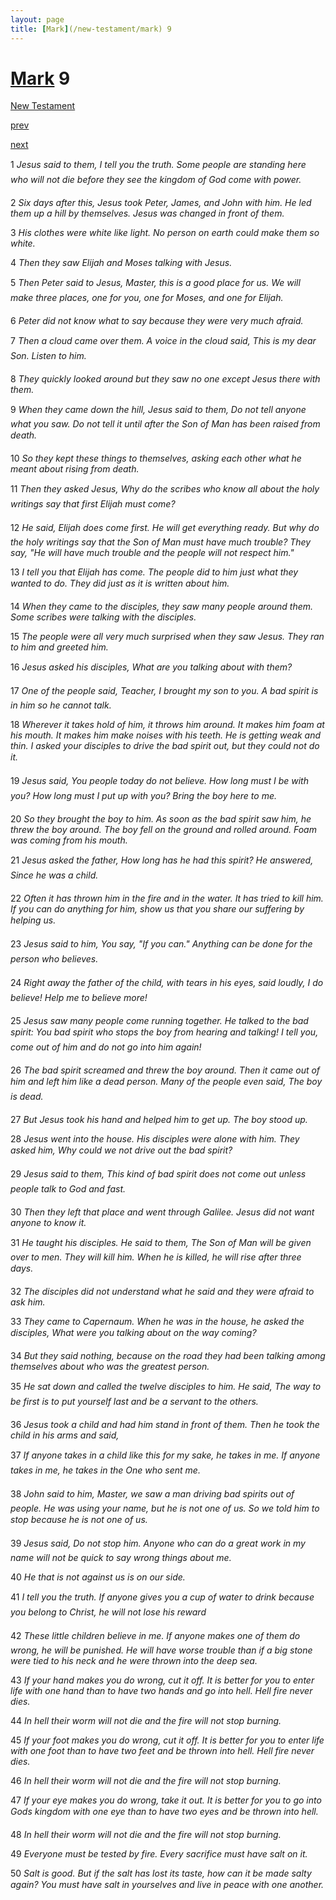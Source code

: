 ```yaml
---
layout: page
title: [Mark](/new-testament/mark) 9
---
```


# [Mark](/new-testament/mark) 9

[New Testament](/new-testament)


[prev](/new-testament/mark/mark-8.html)


[next](/new-testament/mark/mark-10.html)

1 _Jesus said to them, I tell you the truth. Some people are standing here who will not die before they see the kingdom of God come with power._

2 _Six days after this, Jesus took Peter, James, and John with him. He led them up a hill by themselves. Jesus was changed in front of them._

3 _His clothes were white like light. No person on earth could make them so white._

4 _Then they saw Elijah and Moses talking with Jesus._

5 _Then Peter said to Jesus, Master, this is a good place for us. We will make three places,  one for you, one for Moses, and one for Elijah._

6 _Peter did not know what to say because they were very much afraid._

7 _Then a cloud came over them. A voice in the cloud said, This is my dear Son. Listen to him._

8 _They quickly looked around but they saw no one except Jesus there with them._

9 _When they came down the hill, Jesus said to them, Do not tell anyone what you saw. Do not tell it until after the Son of Man has been raised from death._

10 _So they kept these things to themselves, asking each other what he meant about rising from death._

11 _Then they asked Jesus, Why do the scribes who know all about the holy writings say that first Elijah must come?_

12 _He said, Elijah does come first. He will get everything ready. But why do the holy writings say that the Son of Man must have much trouble? They say, "He will have much trouble and the people will not respect him."_

13 _I tell you that Elijah has come. The people did to him just what they wanted to do. They did just as it is written about him._

14 _When they came to the disciples, they saw many people around them. Some scribes were talking with the disciples._

15 _The people were all very much surprised when they saw Jesus. They ran to him and greeted him._

16 _Jesus asked his disciples, What are you talking about with them?_

17 _One of the people said, Teacher, I brought my son to you. A bad spirit is in him so he cannot talk._

18 _Wherever it takes hold of him, it throws him around. It makes him foam at his mouth. It makes him make noises with his teeth. He is getting weak and thin. I asked your disciples to drive the bad spirit out, but they could not do it._

19 _Jesus said, You people today do not believe. How long must I be with you? How long must I put up with you? Bring the boy here to me._

20 _So they brought the boy to him. As soon as the bad spirit saw him, he threw the boy around. The boy fell on the ground and rolled around. Foam was coming from his mouth._

21 _Jesus asked the father, How long has he had this spirit? He answered, Since he was a child._

22 _Often it has thrown him in the fire and in the water. It has tried to kill him. If you can do anything for him, show us that you share our suffering by helping us._

23 _Jesus said to him, You say, "If you can." Anything can be done for the person who believes._

24 _Right away the father of the child, with tears in his eyes, said loudly, I do believe! Help me to believe more!_

25 _Jesus saw many people come running together. He talked to the bad spirit: You bad spirit who stops the boy from hearing and talking! I tell you, come out of him and do not go into him again!_

26 _The bad spirit screamed and threw the boy around. Then it came out of him and left him like a dead person. Many of the people even said, The boy is dead._

27 _But Jesus took his hand and helped him to get up. The boy stood up._

28 _Jesus went into the house. His disciples were alone with him. They asked him, Why could we not drive out the bad spirit?_

29 _Jesus said to them, This kind of bad spirit does not come out unless people talk to God and fast._

30 _Then they left that place and went through Galilee. Jesus did not want anyone to know it._

31 _He taught his disciples. He said to them, The Son of Man will be given over to men.  They will kill him. When he is killed, he will rise after three days._

32 _The disciples did not understand what he said and they were afraid to ask him._

33 _They came to Capernaum. When he was in the house, he asked the disciples, What were you talking about on the way coming?_

34 _But they said nothing, because on the road they had been talking among themselves about who was the greatest person._

35 _He sat down and called the twelve disciples to him. He said, The way to be first is to put yourself last and be a servant to the others._

36 _Jesus took a child and had him stand in front of them. Then he took the child in his arms and said,_

37 _If anyone takes in a child like this for my sake, he takes in me. If anyone takes in me, he takes in the One who sent me._

38 _John said to him, Master, we saw a man driving bad spirits out of people. He was using your name, but he is not one of us. So we told him to stop because he is not one of us._

39 _Jesus said, Do not stop him. Anyone who can do a great work in my name will not be quick to say wrong things about me._

40 _He that is not against us is on our side._

41 _I tell you the truth. If anyone gives you a cup of water to drink because you belong to Christ, he will not lose his reward_

42 _These little children believe in me. If anyone makes one of them do wrong, he will be punished. He will have worse trouble than if a big stone were tied to his neck and he were thrown into the deep sea._

43 _If your hand makes you do wrong, cut it off. It is better for you to enter life with one hand than to have two hands and go into hell. Hell fire never dies._

44 _In hell their worm will not die and the fire will not stop burning._

45 _If your foot makes you do wrong, cut it off. It is better for you to enter life with one foot than to have two feet and be thrown into hell. Hell fire never dies._

46 _In hell their worm will not die and the fire will not stop burning._

47 _If your eye makes you do wrong, take it out. It is better for you to go into Gods kingdom with one eye than to have two eyes and be thrown into hell._

48 _In hell their worm will not die and the fire will not stop burning._

49 _Everyone must be tested by fire. Every sacrifice must have salt on it._

50 _Salt is good. But if the salt has lost its taste, how can it be made salty again? You must have salt in yourselves and live in peace with one another._

